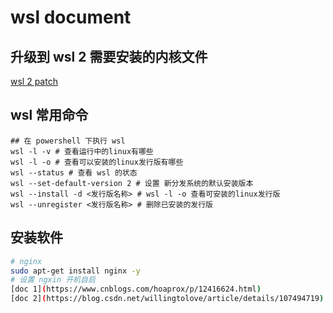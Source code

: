 # wsl document

## 升级到 wsl 2 需要安装的内核文件

[wsl 2 patch](https://wslstorestorage.blob.core.windows.net/wslblob/wsl_update_x64.msi)

## wsl 常用命令

```shell
## 在 powershell 下执行 wsl
wsl -l -v # 查看运行中的linux有哪些
wsl -l -o # 查看可以安装的linux发行版有哪些
wsl --status # 查看 wsl 的状态
wsl --set-default-version 2 # 设置 新分发系统的默认安装版本
wsl --install -d <发行版名称> # wsl -l -o 查看可安装的linux发行版
wsl --unregister <发行版名称> # 删除已安装的发行版
```

## 安装软件

```bash
# nginx
sudo apt-get install nginx -y
# 设置 ngxin 开机自启
[doc 1](https://www.cnblogs.com/hoaprox/p/12416624.html)
[doc 2](https://blog.csdn.net/willingtolove/article/details/107494719)

```
